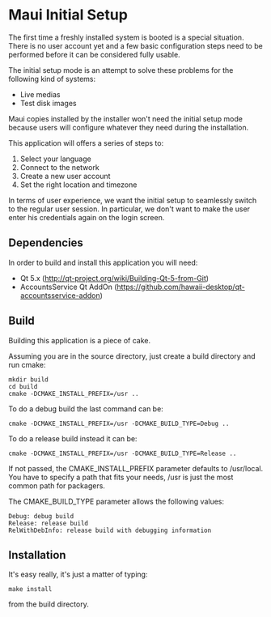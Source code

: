 Maui Initial Setup
==================

The first time a freshly installed system is booted is a special situation.
There is no user account yet and a few basic configuration steps need to be
performed before it can be considered fully usable.

The initial setup mode is an attempt to solve these problems for the
following kind of systems:

 * Live medias
 * Test disk images

Maui copies installed by the installer won't need the initial setup mode
because users will configure whatever they need during the installation.

This application will offers a series of steps to:

 1. Select your language
 2. Connect to the network
 3. Create a new user account
 4. Set the right location and timezone

In terms of user experience, we want the initial setup to seamlessly switch
to the regular user session. In particular, we don't want to make the user
enter his credentials again on the login screen.

## Dependencies

In order to build and install this application you will need:
 * Qt 5.x (http://qt-project.org/wiki/Building-Qt-5-from-Git)
 * AccountsService Qt AddOn (https://github.com/hawaii-desktop/qt-accountsservice-addon)

## Build

Building this application is a piece of cake.

Assuming you are in the source directory, just create a build directory
and run cmake:

    mkdir build
    cd build
    cmake -DCMAKE_INSTALL_PREFIX=/usr ..

To do a debug build the last command can be:

    cmake -DCMAKE_INSTALL_PREFIX=/usr -DCMAKE_BUILD_TYPE=Debug ..

To do a release build instead it can be:

    cmake -DCMAKE_INSTALL_PREFIX=/usr -DCMAKE_BUILD_TYPE=Release ..

If not passed, the CMAKE_INSTALL_PREFIX parameter defaults to /usr/local.
You have to specify a path that fits your needs, /usr is just the most
common path for packagers.

The CMAKE_BUILD_TYPE parameter allows the following values:

    Debug: debug build
    Release: release build
    RelWithDebInfo: release build with debugging information

## Installation

It's easy really, it's just a matter of typing:

    make install

from the build directory.
